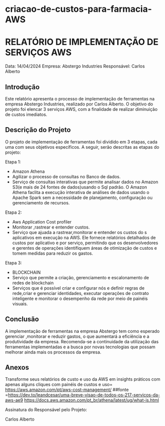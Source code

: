 # criacao-de-custos-para-farmacia-AWS

# RELATÓRIO DE IMPLEMENTAÇÃO DE SERVIÇOS AWS

Data: 14/04/2024
Empresa: Abstergo Industries 
Responsável: Carlos Alberto

## Introdução
Este relatório apresenta o processo de implementação de ferramentas na empresa Abstergo Industries, realizado por Carlos Alberto. O objetivo do projeto foi elencar 3 serviços AWS, com a finalidade de realizar diminuição de custos imediatos.

## Descrição do Projeto
O projeto de implementação de ferramentas foi dividido em 3 etapas, cada uma com seus objetivos específicos. A seguir, serão descritas as etapas do projeto:

Etapa 1: 
- Amazon Athena
- Agilizar o processo de consultas no Banco de dados.
- Serviço de consultas interativas que permite analisar dados no Amazon S3(e mais de 24 fontes de dados)usando o Sql padrão. O Amazon Athena faclita a execução interativa  de análises de dados usando o Apache Spark sem a necessidade de planejamento, configuração ou gerenciamento de recursos. 


Etapa 2: 
- Aws Application Cost profiler
- Monitorar ,rastrear e entender custos.
- Serviço que ajuada a rastrear,monitorar e entender os custos do s aplicativos em execução na AWS. Ele fornece relatórios detalhados de custos por aplicativo e por serviço, permitindo que os desenvolvedores e gerentes de operações identifiquem áreas de otimização de custos e tomem medidas para reduzir os gastos.

Etapa 3: 
- BLOCKCHAIN
- Serviço que permite a criação, gerenciamento e escalonamento de redes de blockchain
- Serviços que é possível criar e configurar nós e definir regras de rede,criar e gerenciar identidades, executar operações de contrato inteligente e monitorar o desempenho da rede por meio de painéis visuais.



## Conclusão
A implementação de ferramentas na empresa Abstergo tem como esperado gerenciar ,monitorar e reduzir gastos, o que aumentará a eficiência e a produtividade da empresa. Recomenda-se a continuidade da utilização das ferramentas implementadas e a busca por novas tecnologias que possam melhorar ainda mais os processos da empresa.

## Anexos
Transforme seus relatórios de custo e uso da AWS em insights práticos com apenas alguns cliques com painéis de custos e uso= https://aws.amazon.com/pt/aws-cost-management/
##fonte =https://dev.to/leandcesar/uma-breve-visao-de-todos-os-217-servicos-da-aws-ae9
https://docs.aws.amazon.com/pt_br/athena/latest/ug/what-is.html

Assinatura do Responsável pelo Projeto:

Carlos Alberto